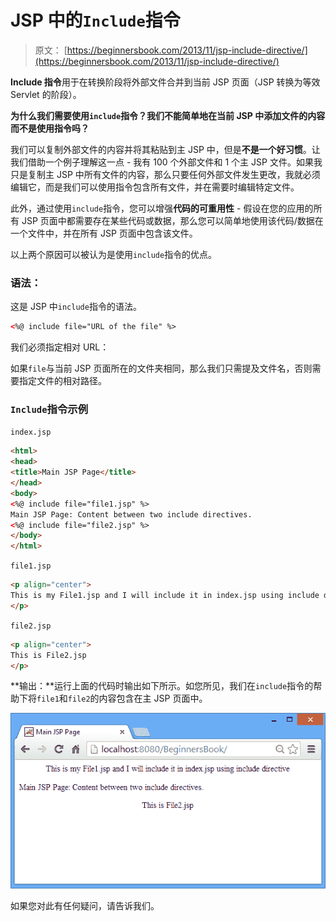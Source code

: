 # JSP 中的`Include`指令

> 原文： [https://beginnersbook.com/2013/11/jsp-include-directive/](https://beginnersbook.com/2013/11/jsp-include-directive/)

**Include 指令**用于在转换阶段将外部文件合并到当前 JSP 页面（JSP 转换为等效 Servlet 的阶段）。

**为什么我们需要使用`include`指令？我们不能简单地在当前 JSP 中添加文件的内容而不是使用指令吗？**

我们可以复制外部文件的内容并将其粘贴到主 JSP 中，但是**不是一个好习惯**。让我们借助一个例子理解这一点 - 我有 100 个外部文件和 1 个主 JSP 文件。如果我只是复制主 JSP 中所有文件的内容，那么只要任何外部文件发生更改，我就必须编辑它，而是我们可以使用指令包含所有文件，并在需要时编辑特定文件。

此外，通过使用`include`指令，您可以增强**代码的可重用性** - 假设在您的应用的所有 JSP 页面中都需要存在某些代码或数据，那么您可以简单地使用该代码/数据在一个文件中，并在所有 JSP 页面中包含该文件。

以上两个原因可以被认为是使用`include`指令的优点。

### **语法：**

这是 JSP 中`include`指令的语法。

```html
<%@ include file="URL of the file" %>
```

我们必须指定相对 URL：

如果`file`与当前 JSP 页面所在的文件夹相同，那么我们只需提及文件名，否则需要指定文件的相对路径。

### `Include`指令示例

`index.jsp`

```html
<html>
<head>
<title>Main JSP Page</title>
</head>
<body>
<%@ include file="file1.jsp" %>
Main JSP Page: Content between two include directives.
<%@ include file="file2.jsp" %>
</body>
</html>
```

`file1.jsp`

```html
<p align="center">
This is my File1.jsp and I will include it in index.jsp using include directive
</p>
```

`file2.jsp`

```html
<p align="center">
This is File2.jsp
</p>
```

**输出：**运行上面的代码时输出如下所示。如您所见，我们在`include`指令的帮助下将`file1`和`file2`的内容包含在主 JSP 页面中。

![Include-Directive-example-output](img/4c8a811a47fc4c451663c03e02704918.jpg)

如果您对此有任何疑问，请告诉我们。